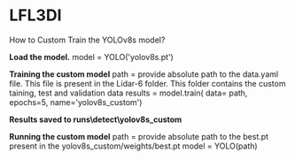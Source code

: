 # LFL3DI

How to Custom Train the YOLOv8s model?

**Load the model.**
model = YOLO('yolov8s.pt')

**Training the custom model**
path = provide absolute path to the data.yaml file. This file is present in the Lidar-6 folder. This folder contains the custom taining, test and validation data
results = model.train(
   data= path,
   epochs=5,
   name='yolov8s_custom')

**Results saved to runs\detect\yolov8s_custom**

**Running the custom model**
path = provide absolute path to the best.pt present in the yolov8s_custom/weights/best.pt
model = YOLO(path)




